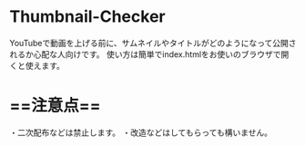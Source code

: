 # Thumbnail-Checker

YouTubeで動画を上げる前に、サムネイルやタイトルがどのようになって公開されるか心配な人向けです。
使い方は簡単でindex.htmlをお使いのブラウザで開くと使えます。
# ==注意点==
・二次配布などは禁止します。
・改造などはしてもらっても構いません。
